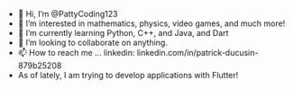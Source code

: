 - 👋 Hi, I’m @PattyCoding123
- 👀 I’m interested in mathematics, physics, video games, and much more!
- 🌱 I’m currently learning Python, C++, and Java, and Dart
- 💞️ I’m looking to collaborate on anything.
- 📫 How to reach me ... linkedin: linkedin.com/in/patrick-ducusin-879b25208
- As of lately, I am trying to develop applications with Flutter!

<!---
PattyCoding123/PattyCoding123 is a ✨ special ✨ repository because its `README.md` (this file) appears on your GitHub profile.
You can click the Preview link to take a look at your changes.
--->

